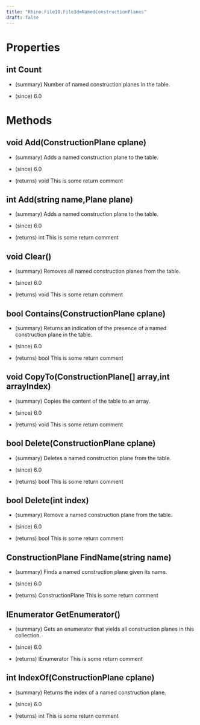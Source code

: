 ```yaml
---
title: "Rhino.FileIO.File3dmNamedConstructionPlanes"
draft: false
---
```


# Properties
## int Count
- (summary) 
     Number of named construction planes in the table.
     
- (since) 6.0
# Methods
## void Add(ConstructionPlane cplane)
- (summary) 
     Adds a named construction plane to the table.
     
- (since) 6.0
- (returns) void This is some return comment
## int Add(string name,Plane plane)
- (summary) 
     Adds a named construction plane to the table.
     
- (since) 6.0
- (returns) int This is some return comment
## void Clear()
- (summary) 
     Removes all named construction planes from the table.
     
- (since) 6.0
- (returns) void This is some return comment
## bool Contains(ConstructionPlane cplane)
- (summary) 
     Returns an indication of the presence of a named construction plane in the table.
     
- (since) 6.0
- (returns) bool This is some return comment
## void CopyTo(ConstructionPlane[] array,int arrayIndex)
- (summary) 
     Copies the content of the table to an array.
     
- (since) 6.0
- (returns) void This is some return comment
## bool Delete(ConstructionPlane cplane)
- (summary) 
     Deletes a named construction plane from the table.
     
- (since) 6.0
- (returns) bool This is some return comment
## bool Delete(int index)
- (summary) 
     Remove a named construction plane from the table.
     
- (since) 6.0
- (returns) bool This is some return comment
## ConstructionPlane FindName(string name)
- (summary) 
     Finds a named construction plane given its name.
     
- (since) 6.0
- (returns) ConstructionPlane This is some return comment
## IEnumerator<ConstructionPlane> GetEnumerator()
- (summary) 
     Gets an enumerator that yields all construction planes in this collection.
     
- (since) 6.0
- (returns) IEnumerator<ConstructionPlane> This is some return comment
## int IndexOf(ConstructionPlane cplane)
- (summary) 
     Returns the index of a named construction plane.
     
- (since) 6.0
- (returns) int This is some return comment
